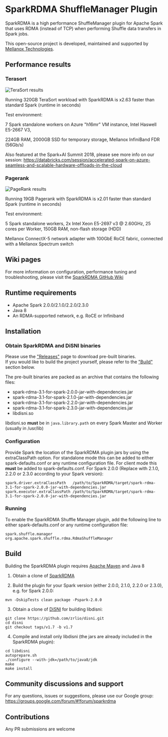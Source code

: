 # SparkRDMA ShuffleManager Plugin
SparkRDMA is a high performance ShuffleManager plugin for Apache Spark that uses RDMA (instead of TCP) when
performing Shuffle data transfers in Spark jobs.

This open-source project is developed, maintained and supported by [Mellanox Technologies](http://www.mellanox.com).

## Performance results
### Terasort
![TeraSort results](https://user-images.githubusercontent.com/1121987/44670087-6c78bb00-aa2a-11e8-834c-71bc177abd87.png)

Running 320GB TeraSort workload with SparkRDMA is x2.63 faster than standard Spark (runtime in seconds)

Test environment:

7 Spark standalone workers on Azure "h16mr" VM instance,  Intel Haswell E5-2667 V3,

224GB RAM, 2000GB SSD for temporary storage, Mellanox InfiniBand FDR (56Gb/s)

Also featured at the Spark+AI Summit 2018, please see more info on our session:
https://databricks.com/session/accelerated-spark-on-azure-seamless-and-scalable-hardware-offloads-in-the-cloud

### Pagerank
![PageRank results](https://user-images.githubusercontent.com/1121987/44669579-ec058a80-aa28-11e8-8ecf-4a66134021e6.png)

Running 19GB Pagerank with SparkRDMA is x2.01 faster than standard Spark (runtime in seconds)

Test environment:

5 Spark standalone workers, 2x Intel Xeon E5-2697 v3 @ 2.60GHz, 25 cores per Worker, 150GB RAM, non-flash storage (HDD)

Mellanox ConnectX-5 network adapter with 100GbE RoCE fabric, connected with a Mellanox Spectrum switch

## Wiki pages
For more information on configuration, performance tuning and troubleshooting, please visit the [SparkRDMA GitHub Wiki](https://github.com/Mellanox/SparkRDMA/wiki)

## Runtime requirements
* Apache Spark 2.0.0/2.1.0/2.2.0/2.3.0
* Java 8
* An RDMA-supported network, e.g. RoCE or Infiniband

## Installation

### Obtain SparkRDMA and DiSNI binaries
Please use the ["Releases"](https://github.com/Mellanox/SparkRDMA/releases) page to download pre-built binaries.
<br>If you would like to build the project yourself, please refer to the ["Build"](https://github.com/Mellanox/SparkRDMA#build) section below.

The pre-built binaries are packed as an archive that contains the following files:
* spark-rdma-3.1-for-spark-2.0.0-jar-with-dependencies.jar
* spark-rdma-3.1-for-spark-2.1.0-jar-with-dependencies.jar
* spark-rdma-3.1-for-spark-2.2.0-jar-with-dependencies.jar
* spark-rdma-3.1-for-spark-2.3.0-jar-with-dependencies.jar
* libdisni.so

libdisni.so **must** be in `java.library.path` on every Spark Master and Worker (usually in /usr/lib)

### Configuration

Provide Spark the location of the SparkRDMA plugin jars by using the extraClassPath option.  For standalone mode this can
be added to either spark-defaults.conf or any runtime configuration file.  For client mode this **must** be added to spark-defaults.conf. For Spark 2.0.0 (Replace with 2.1.0, 2.2.0 or 2.3.0 according to your Spark version):
```
spark.driver.extraClassPath   /path/to/SparkRDMA/target/spark-rdma-3.1-for-spark-2.0.0-jar-with-dependencies.jar
spark.executor.extraClassPath /path/to/SparkRDMA/target/spark-rdma-3.1-for-spark-2.0.0-jar-with-dependencies.jar
```

### Running

To enable the SparkRDMA Shuffle Manager plugin, add the following line to either spark-defaults.conf or any runtime configuration file:

```
spark.shuffle.manager   org.apache.spark.shuffle.rdma.RdmaShuffleManager
```

## Build

Building the SparkRDMA plugin requires [Apache Maven](http://maven.apache.org/) and Java 8

1. Obtain a clone of [SparkRDMA](https://github.com/Mellanox/SparkRDMA)

2. Build the plugin for your Spark version (either 2.0.0, 2.1.0, 2.2.0 or 2.3.0), e.g. for Spark 2.0.0:
```
mvn -DskipTests clean package -Pspark-2.0.0
```

3. Obtain a clone of [DiSNI](https://github.com/zrlio/disni) for building libdisni:

```
git clone https://github.com/zrlio/disni.git
cd disni
git checkout tags/v1.7 -b v1.7
```

4. Compile and install only libdisni (the jars are already included in the SparkRDMA plugin):

```
cd libdisni
autoprepare.sh
./configure --with-jdk=/path/to/java8/jdk
make
make install
```

## Community discussions and support

For any questions, issues or suggestions, please use our Google group:
https://groups.google.com/forum/#!forum/sparkrdma

## Contributions

Any PR submissions are welcome
